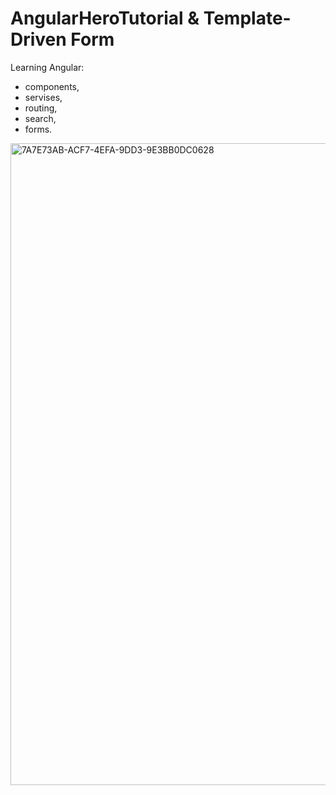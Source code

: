 # AngularHeroTutorial & Template-Driven Form

Learning Angular:
- components,
- servises,
- routing,
- search,
- forms.

<img width="1027" alt="7A7E73AB-ACF7-4EFA-9DD3-9E3BB0DC0628" src="https://user-images.githubusercontent.com/78938313/167107977-7af12a7e-bbea-45c5-9166-f3dec9359084.png">